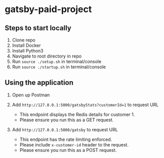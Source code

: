 # gatsby-paid-project

## Steps to start locally

1. Clone repo
2. Install Docker
3. Install Python3
4. Navigate to root directory in repo
5. Run `source ./setup.sh` in terminal/console
6. Run `source ./startup.sh` in terminal/console

## Using the application

1. Open up Postman
2. Add `http://127.0.0.1:5000/gatsbyStats?customerId=1` to request URL
    * This endpoint displays the Redis details for customer 1. 
    * Please ensure you run this as a GET request.

3. Add `http://127.0.0.1:5000/gatsby` to request URL
    * This endpoint has the rate limiting enforced. 
    * Please include `x-customer-id` header to the request.
    * Please ensure you run this as a POST request.